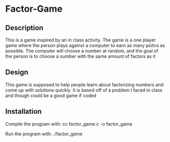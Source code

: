 # Factor-Game

## Description

This is a game inspired by an in class activity. The game is a one player
game where the person plays against a computer to earn as many poitns as possible.
The computer will choose a number at random, and the goal of the person is to 
choose a number with the same amount of factors as it

## Design

This game is supposed to help people learn about factorizing numbers and 
come up with solutions quickly. It is based off of a problem I faced in class
and though could be a good game if coded

## Installation

Compile the program with:
  cc factor_game.c -o factor_game

Run the program with:
  ./factor_game
